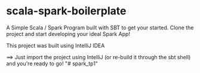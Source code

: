 # scala-spark-boilerplate
A Simple Scala / Spark Program built with SBT to get your started.
Clone the project and start developing your ideal Spark App!

This project was built using IntelliJ IDEA


==> Just import the project using IntelliJ (or re-build it through the sbt shell) and you're ready to go!
"# spark_tp1" 
